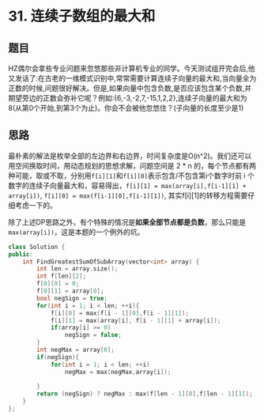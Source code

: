 # 31. 连续子数组的最大和
## 题目
HZ偶尔会拿些专业问题来忽悠那些非计算机专业的同学。今天测试组开完会后,他又发话了:在古老的一维模式识别中,常常需要计算连续子向量的最大和,当向量全为正数的时候,问题很好解决。但是,如果向量中包含负数,是否应该包含某个负数,并期望旁边的正数会弥补它呢？例如:{6,-3,-2,7,-15,1,2,2},连续子向量的最大和为8(从第0个开始,到第3个为止)。你会不会被他忽悠住？(子向量的长度至少是1)

## 思路
最朴素的解法是枚举全部的左边界和右边界，时间复杂度是O(n^2)。我们还可以用空间换取时间，用动态规划的思想求解，问题空间是 2 * n 的，每个节点都有两种可能，取或不取，分别用```f[i][1]```和```f[i][0]```表示包含/不包含第i个数字时前 i 个数字的连续子向量最大和，容易得出，```f[i][1] = max(array[i],f[i-1][1] + array[i])```, ```f[i][0] = max(f[i-1][0],f[i-1][1])```, 其实f[i][1]的转移方程需要仔细考虑一下的。 

除了上述DP思路之外，有个特殊的情况是**如果全部节点都是负数**，那么只能是```max(array[i])```，这是本题的一个例外的坑。

```C++
class Solution {
public:
    int FindGreatestSumOfSubArray(vector<int> array) {
    	int len = array.size();
        int f[len][2];
        f[0][0] = 0;
        f[0][1] = array[0];
        bool negSign = true;
        for(int i = 1; i < len; ++i){
            f[i][0] = max(f[i - 1][0],f[i - 1][1]);
            f[i][1] = max(array[i], f[i - 1][1] + array[i]);
            if(array[i] >= 0)
                negSign = false;
        }
        int negMax = array[0];
        if(negSign){
            for(int i = 1; i < len; ++i)
                negMax = max(negMax,array[i]);
                
        }
        return (negSign) ? negMax : max(f[len - 1][0],f[len - 1][1]);
    }
};
```
